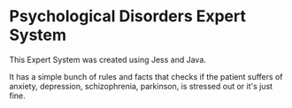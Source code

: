 # Psychological Disorders Expert System 

This Expert System was created using Jess and Java.

It has a simple bunch of rules and facts that checks if the patient suffers of anxiety, depression, schizophrenia, parkinson, is stressed out or it's just fine.
